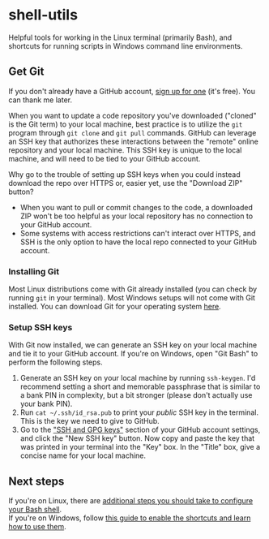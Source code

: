 # shell-utils
Helpful tools for working in the Linux terminal (primarily Bash), and shortcuts for running scripts in Windows command line environments.

## Get Git
If you don't already have a GitHub account, [sign up for one](https://github.com/join) (it's free). You can thank me later.

When you want to update a code repository you've downloaded ("cloned" is the Git term) to your local machine, best practice is to utilize the `git` program through `git clone` and `git pull` commands. GitHub can leverage an SSH key that authorizes these interactions between the "remote" online repository and your local machine. This SSH key is unique to the local machine, and will need to be tied to your GitHub account.

Why go to the trouble of setting up SSH keys when you could instead download the repo over HTTPS or, easier yet, use the "Download ZIP" button?
- When you want to pull or commit changes to the code, a downloaded ZIP won't be too helpful as your local repository has no connection to your GitHub account.
- Some systems with access restrictions can't interact over HTTPS, and SSH is the only option to have the local repo connected to your GitHub account.

### Installing Git
Most Linux distributions come with Git already installed (you can check by running `git` in your terminal).
Most Windows setups will not come with Git installed.
You can download Git for your operating system [here](https://git-scm.com/downloads).

### Setup SSH keys
With Git now installed, we can generate an SSH key on your local machine and tie it to your GitHub account. If you're on Windows, open "Git Bash" to perform the following steps.
1. Generate an SSH key on your local machine by running `ssh-keygen`. I'd recommend setting a short and memorable passphrase that is similar to a bank PIN in complexity, but a bit stronger (please don't actually use your bank PIN).
2. Run `cat ~/.ssh/id_rsa.pub` to print your *public* SSH key in the terminal. This is the key we need to give to GitHub.
3. Go to the ["SSH and GPG keys"](https://github.com/settings/keys) section of your GitHub account settings, and click the "New SSH key" button. Now copy and paste the key that was printed in your terminal into the "Key" box. In the "Title" box, give a concise name for your local machine.

## Next steps
If you're on Linux, there are [additional steps you should take to configure your Bash shell](./linux_bash/README.md).
<br>
If you're on Windows, follow [this guide to enable the shortcuts and learn how to use them](./windows_cmd/README.md).
